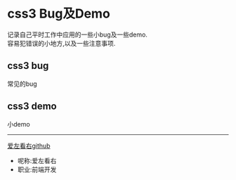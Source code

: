 # css3 Bug及Demo<br/>  
记录自己平时工作中应用的一些小bug及一些demo.<br/> 
容易犯错误的小地方,以及一些注意事项.

## css3 bug
常见的bug

## css3 demo
小demo


---
[爱左看右github](https://github.com/msleft)  
* 呢称:爱左看右
* 职业:前端开发
